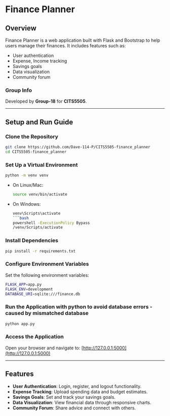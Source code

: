 # Finance Planner

## Overview
Finance Planner is a web application built with Flask and Bootstrap to help users manage their finances. It includes features such as:
- User authentication
- Expense, Income tracking
- Savings goals
- Data visualization
- Community forum

### Group Info
Developed by **Group-18** for **CITS5505**.

---

## Setup and Run Guide

### Clone the Repository
```bash
git clone https://github.com/Dave-114-P/CITS5505-finance_planner
cd CITS5505-finance_planner
```

### Set Up a Virtual Environment
```bash
python -m venv venv
```
- On Linux/Mac:
    ```bash
    source venv/bin/activate
    ```
- On Windows:
    ```bash
    venv\Scripts\activate
    ```bash
    powershell -ExecutionPolicy Bypass
    /venv/Scripts/activate

### Install Dependencies
```bash
pip install -r requirements.txt
```

### Configure Environment Variables
Set the following environment variables:
```bash
FLASK_APP=app.py
FLASK_ENV=development
DATABASE_URI=sqlite:///finance.db
```

### Run the Application with python to avoid database errors - caused by mismatched database
```bash
python app.py
```

### Access the Application
Open your browser and navigate to: [http://127.0.0.1:5000](http://127.0.0.1:5000)

---

## Features
- **User Authentication**: Login, register, and logout functionality.
- **Expense Tracking**: Upload spending data and budget estimates.
- **Savings Goals**: Set and track your savings goals.
- **Data Visualization**: View financial data through responsive charts.
- **Community Forum**: Share advice and connect with others.
